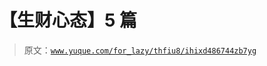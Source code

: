 # 【生财心态】5 篇

> 原文：[`www.yuque.com/for_lazy/thfiu8/ihixd486744zb7yg`](https://www.yuque.com/for_lazy/thfiu8/ihixd486744zb7yg)



